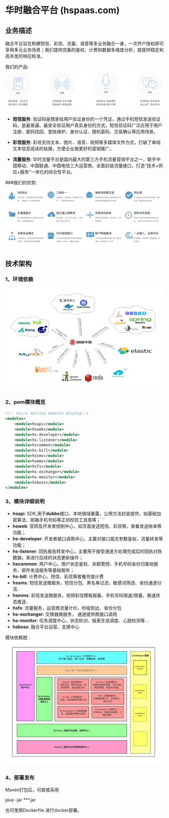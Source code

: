 # 华时融合平台 (hspaas.com)

## 业务描述

融合平台旨在构建短信、彩信、流量、语音等多业务融合一身，一次开户授权即可享用多元业务场景；我们提供完备的鉴权、计费和数据多维度分析，提提供稳定和高并发的响应标准。

我们的产品:
![模块依赖图](./doc/images/business.png)

- **短信服务**: 验证码是商家给用户验证身份的一个凭证，通过手机短信发送验证码，是最普遍、最安全验证用户真实身份的方式。短信验证码广泛应用于用户注册、密码找回、登陆保护、身份认证、随机密码、交易确认等应用场景。          

- **彩信服务**: 彩信支持文本、图片、语音、视频等多媒体文件方式，打破了单纯文本信息阅读的枯燥，方便企业做更好的营销推广。

- **流量服务**: 华时流量平台是国内最大的第三方手机流量营销平台之一，联手中国移动、中国联通、中国电信三大运营商，全面封装流量接口，打造“技术+供应+服务”一体化的综合性平台。

###我们的优势:
![产品优势](./doc/images/advance.png)

## 技术架构
### 1、环境依赖
![框架环境依赖](./doc/images/framework-env.png)

### 2、pom模块概览
```xml
<!-- micro service modules display-->
<modules>
    <module>hsapi</module>
    <module>hsweb</module>
    <module>hs-developer</module>
    <module>hs-listener</module>
    <module>hscommon</module>
    <module>hs-bill</module>
    <module>hssms</module>
    <module>hsmms</module>
    <module>hsfs</module>
    <module>hs-exchanger</module>
    <module>hs-monitor</module>
    <module>hsboss</module>
</modules>
 ```
### 3、模块详细说明

- **hsapi**: SDK,用于**dubbo**接口、本地值域暴露，公用方法封装提供，如基础加密算法、邮箱手机号码等正则校验工具类等； ``   
- **hsweb**: 官网及开发者控制中心，如页面发送短信、彩信等，查看发送账单等功能；
- **hs-developer**: 开发者接口调用中心，主要对接口报文参数鉴权，流量转发等功能；
- **hs-listener**: 回执报告转发中心，主要用于接受通道方处理完成后的回执对账数据，来进行后续的状态更新操作；
- **hscommon**: 用户中心，用户状态鉴权、余额管控、手机号码省份归属地服务、邮件发送服务等基础服务；
- **hs-bill**: 计费中心，短信、彩信等套餐充值计费
- **hssms**: 短信发送微服务，短信分包、黑名单过滤、敏感词筛选、省份通道分流..
- **hsmms**: 彩信发送微服务，视频彩信模板报备、手机号码限速/限量、极速状态推送..
- **hsfs**: 流量服务，运营商流量计价、秒级到达、省份分包
- **hs-exchanger**: 交换器微服务， 通道提供商接口调用
- **hs-monitor**: 任务调度中心，状态轮训、报表生成调度、心跳检测等...
- **hsboss**: 融合平台运营、支撑中心

模块依赖图 :
![模块依赖图](./doc/images/service-dependency.png)

### 4、部署发布

Maven打包后，可直接采用

java -jar ***.jar

也可使用Dockerfile 进行docker部署。